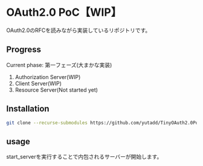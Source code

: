 # OAuth2.0 PoC【WIP】
OAuth2.0のRFCを読みながら実装しているリポジトリです。  
## Progress
Current phase: 第一フェーズ(大まかな実装)
1. Authorization Server(WIP)
1. Client Server(WIP)
1. Resource Server(Not started yet)
## Installation
```bash
git clone --recurse-submodules https://github.com/yutadd/TinyOAuth2.0PoC.git
```
## usage
start_serverを実行することで内包されるサーバーが開始します。
